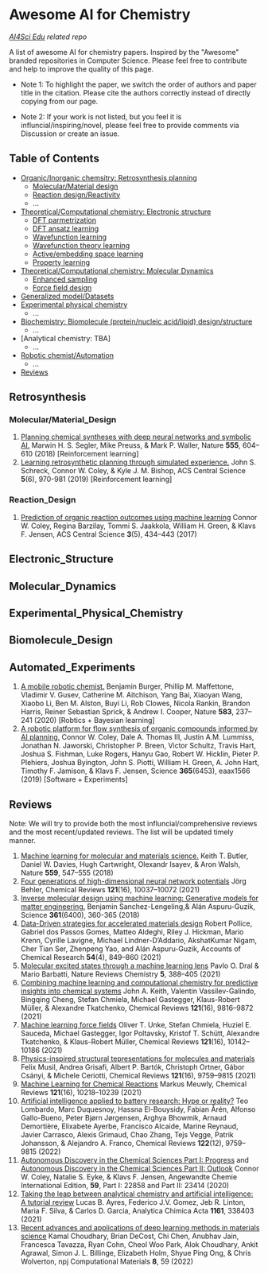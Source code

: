 # Awesome AI for Chemistry

*[AI4Sci Edu](https://github.com/AI4SciEdu) related repo* 

A list of awesome AI for chemistry papers. Inspired by the "Awesome" branded repositories in Computer Science. Please feel free to contribute and help to improve the quality of this page.

- Note 1: To highlight the paper, we switch the order of authors and paper title in the citation. Please cite the authors correctly instead of directly copying from our page.

- Note 2: If your work is not listed, but you feel it is influncial/inspiring/novel, please feel free to provide comments via Discussion or create an issue. 


## Table of Contents
- [Organic/Inorganic chemsitry: Retrosynthesis planning](#retrosynthesis)
    - [Molecular/Material design](#molecular/material_design)
    - [Reaction design/Reactivity](#reaction_design)
    - ...
- [Theoretical/Computational chemistry: Electronic structure](#electronic_structure)
    - [DFT parmetrization](#dft_parmetrization)
    - [DFT ansatz learning](#dft_ansatz_learning)
    - [Wavefunction learning](#wavefunction_learning)
    - [Wavefunction theory learning](#wavefunction_theory_learning)
    - [Active/embedding space learning](#active_embedding_space_learning)
    - [Property learning](#property_learning)
- [Theoretical/Computational chemistry: Molecular Dynamics](#molecular_dynamics)
    - [Enhanced sampling](#enhanced_sampling)
    - [Force field design](#force_field_design) 
- [Generalized model/Datasets](#generalized_model/datasets)
- [Experimental physical chemistry](#experimental_physical_chemistry)
    - ...
- [Biochemistry: Biomolecule (protein/nucleic acid/lipid) design/structure](#biomolecule_design)
    - ...
- [Analytical chemistry: TBA]
    - ...
- [Robotic chemist/Automation](#automated_experiments)
    - ...
- [Reviews](#reviews)


## Retrosynthesis
### Molecular/Material_Design
1. [Planning chemical syntheses with deep neural networks and symbolic AI.](https://www.nature.com/articles/nature25978)
    Marwin H. S. Segler, Mike Preuss, & Mark P. Waller, Nature **555**, 604–610 (2018) [Reinforcement learning]
2. [Learning retrosynthetic planning through simulated experience.](https://pubs.acs.org/doi/full/10.1021/acscentsci.9b00055)
    John S. Schreck, Connor W. Coley, & Kyle J. M. Bishop, ACS Central Science **5**(6), 970-981 (2019) [Reinforcement learning]

### Reaction_Design
1. [Prediction of organic reaction outcomes using machine learning](https://pubs.acs.org/doi/full/10.1021/acscentsci.7b00064)
    Connor W. Coley, Regina Barzilay, Tommi S. Jaakkola, William H. Green, & Klavs F. Jensen, ACS Central Science **3**(5), 434–443 (2017)

## Electronic_Structure

## Molecular_Dynamics

## Experimental_Physical_Chemistry

## Biomolecule_Design

## Automated_Experiments
1. [A mobile robotic chemist.](https://www.nature.com/articles/s41586-020-2442-2)
    Benjamin Burger, Phillip M. Maffettone, Vladimir V. Gusev, Catherine M. Aitchison, Yang Bai, Xiaoyan Wang, Xiaobo Li, Ben M. Alston, Buyi Li, Rob Clowes, Nicola Rankin, Brandon Harris, Reiner Sebastian Sprick, & Andrew I. Cooper, Nature **583**, 237–241 (2020) [Robtics + Bayesian learning]
2. [A robotic platform for flow synthesis of organic compounds informed by AI planning.](https://www.science.org/doi/full/10.1126/science.aax1566) 
    Connor W. Coley, Dale A. Thomas III, Justin A.M. Lummiss, Jonathan N. Jaworski, Christopher P. Breen, Victor Schultz, Travis Hart, Joshua S. Fishman, Luke Rogers, Hanyu Gao, Robert W. Hicklin, Pieter P. Plehiers, Joshua Byington, John S. Piotti, William H. Green, A. John Hart, Timothy F. Jamison, & Klavs F. Jensen, Science **365**(6453), eaax1566 (2019) [Software + Experiments]

## Reviews
Note: We will try to provide both the most influncial/comprehensive reviews and the most recent/updated reviews. The list will be updated timely manner. 

1. [Machine learning for molecular and materials science.](https://www.nature.com/articles/s41586-018-0337-2)
    Keith T. Butler, Daniel W. Davies, Hugh Cartwright, Olexandr Isayev, & Aron Walsh, Nature **559**, 547–555 (2018)
2. [Four generations of high-dimensional neural network potentials](https://pubs.acs.org/doi/10.1021/acs.chemrev.0c00868)
    Jörg Behler, Chemical Reviews **121**(16), 10037–10072 (2021)
3. [Inverse molecular design using machine learning: Generative models for matter engineering.](https://www.science.org/doi/10.1126/science.aat2663)
    Benjamin Sanchez-Lengeling,& Alán Aspuru-Guzik, Science **361**(6400), 360-365 (2018) 
4. [Data-Driven strategies for accelerated materials design](https://pubs.acs.org/doi/10.1021/acs.accounts.0c00785)
    Robert Pollice, Gabriel dos Passos Gomes, Matteo Aldeghi, Riley J. Hickman, Mario Krenn, Cyrille Lavigne, Michael Lindner-D’Addario, AkshatKumar Nigam, Cher Tian Ser, Zhenpeng Yao, and Alán Aspuru-Guzik, Accounts of Chemical Research **54**(4), 849–860 (2021)
5. [Molecular excited states through a machine learning lens](https://www.nature.com/articles/s41570-021-00278-1)
    Pavlo O. Dral & Mario Barbatti, Nature Reviews Chemistry **5**, 388–405 (2021)
6. [Combining machine learning and computational chemistry for predictive insights into chemical systems](https://pubs.acs.org/doi/10.1021/acs.chemrev.1c00107)
    John A. Keith, Valentin Vassilev-Galindo, Bingqing Cheng, Stefan Chmiela, Michael Gastegger, Klaus-Robert Müller, & Alexandre Tkatchenko, Chemical Reviews **121**(16), 9816–9872 (2021)
7. [Machine learning force fields](https://pubs.acs.org/doi/10.1021/acs.chemrev.0c01111)
    Oliver T. Unke, Stefan Chmiela, Huziel E. Sauceda, Michael Gastegger, Igor Poltavsky, Kristof T. Schütt, Alexandre Tkatchenko, & Klaus-Robert Müller, Chemical Reviews **121**(16), 10142–10186 (2021)
8. [Physics-inspired structural tepresentations for molecules and materials](https://pubs.acs.org/doi/10.1021/acs.chemrev.1c00021)
    Felix Musil, Andrea Grisafi, Albert P. Bartók, Christoph Ortner, Gábor Csányi, & Michele Ceriotti, Chemical Reviews **121**(16), 9759–9815 (2021)
9. [Machine Learning for Chemical Reactions](https://pubs.acs.org/doi/10.1021/acs.chemrev.1c00033)
    Markus Meuwly, Chemical Reviews **121**(16), 10218–10239 (2021)
10. [Artificial intelligence applied to battery research: Hype or reality?](https://pubs.acs.org/doi/10.1021/acs.chemrev.1c00108)
    Teo Lombardo, Marc Duquesnoy, Hassna El-Bouysidy, Fabian Årén, Alfonso Gallo-Bueno, Peter Bjørn Jørgensen, Arghya Bhowmik, Arnaud Demortière, Elixabete Ayerbe, Francisco Alcaide, Marine Reynaud, Javier Carrasco, Alexis Grimaud, Chao Zhang, Tejs Vegge, Patrik Johansson, & Alejandro A. Franco, Chemical Reviews **122**(12), 9759–9815 (2022)
11. [Autonomous Discovery in the Chemical Sciences Part I: Progress](https://onlinelibrary.wiley.com/doi/10.1002/anie.201909987) and [Autonomous Discovery in the Chemical Sciences Part II: Outlook](https://onlinelibrary.wiley.com/doi/10.1002/anie.201909989)
    Connor W. Coley, Natalie S. Eyke, & Klavs F. Jensen, Angewandte Chemie International Edition, **59**, Part I: 22858 and Part II: 23414 (2020) 
12. [Taking the leap between analytical chemistry and artificial intelligence: A tutorial review](https://www.sciencedirect.com/science/article/abs/pii/S0003267021002294)
    Lucas B. Ayres, Federico J.V. Gomez, Jeb R. Linton, Maria F. Silva, & Carlos D. Garcia, Analytica Chimica Acta **1161**, 338403 (2021)
13. [Recent advances and applications of deep learning methods in materials science](https://www.nature.com/articles/s41524-022-00734-6)
    Kamal Choudhary, Brian DeCost, Chi Chen, Anubhav Jain, Francesca Tavazza, Ryan Cohn, Cheol Woo Park, Alok Choudhary, Ankit Agrawal, Simon J. L. Billinge, Elizabeth Holm, Shyue Ping Ong, & Chris Wolverton, npj Computational Materials **8**, 59 (2022)

